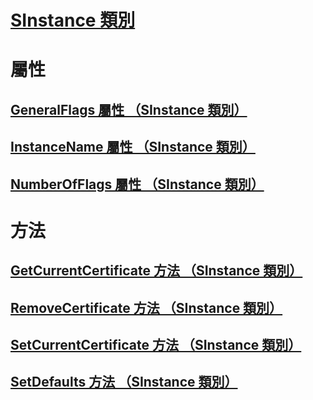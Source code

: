 # [SInstance 類別](sinstance-class.md)
# 屬性
## [GeneralFlags 屬性 （SInstance 類別）](generalflags-property-sinstance-class.md)
## [InstanceName 屬性 （SInstance 類別）](instancename-property-sinstance-class.md)
## [NumberOfFlags 屬性 （SInstance 類別）](numberofflags-property-sinstance-class.md)
# 方法
## [GetCurrentCertificate 方法 （SInstance 類別）](getcurrentcertificate-method-sinstance-class.md)
## [RemoveCertificate 方法 （SInstance 類別）](removecertificate-method-sinstance-class.md)
## [SetCurrentCertificate 方法 （SInstance 類別）](setcurrentcertificate-method-sinstance-class.md)
## [SetDefaults 方法 （SInstance 類別）](setdefaults-method-sinstance-class.md)
